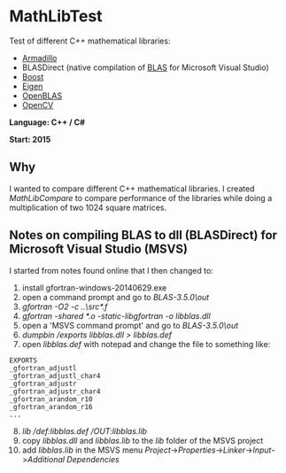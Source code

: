 # MathLibTest
Test of different C++ mathematical libraries:

* [Armadillo](https://en.wikipedia.org/wiki/Armadillo_(C%2B%2B_library))
* BLASDirect (native compilation of [BLAS](https://en.wikipedia.org/wiki/Basic_Linear_Algebra_Subprograms) for Microsoft Visual Studio)
* [Boost](https://en.wikipedia.org/wiki/Boost_(C%2B%2B_libraries))
* [Eigen](https://en.wikipedia.org/wiki/Eigen_(C%2B%2B_library))
* [OpenBLAS](https://en.wikipedia.org/wiki/OpenBLAS)
* [OpenCV](https://en.wikipedia.org/wiki/OpenCV)

**Language: C++ / C#**

**Start: 2015**

## Why
I wanted to compare different C++ mathematical libraries. I created _MathLibCompare_ to compare performance of the libraries while doing a multiplication of two 1024 square matrices.

## Notes on compiling BLAS to dll (BLASDirect) for Microsoft Visual Studio (MSVS)
I started from notes found online that I then changed to:

1) install gfortran-windows-20140629.exe
2) open a command prompt and go to _BLAS-3.5.0\out_
3) _gfortran -O2 -c ..\src\*.f_
4) _gfortran -shared *.o -static-libgfortran -o libblas.dll_
5) open a 'MSVS command prompt' and go to _BLAS-3.5.0\out_
6) _dumpbin /exports libblas.dll > libblas.def_
7) open _libblas.def_ with notepad and change the file to something like:
```
EXPORTS
_gfortran_adjustl
_gfortran_adjustl_char4
_gfortran_adjustr
_gfortran_adjustr_char4
_gfortran_arandom_r10
_gfortran_arandom_r16
...
```
8) _lib /def:libblas.def /OUT:libblas.lib_
9) copy _libblas.dll_ and _libblas.lib_ to the _lib_ folder of the MSVS project
10) add _libblas.lib_ in the MSVS menu _Project_->_Properties_->_Linker_->_Input_->_Additional Dependencies_ 
